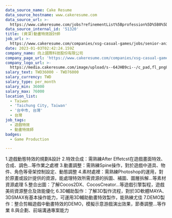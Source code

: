 ```yaml
---
data_source_name: Cake Resume
data_source_hostname: www.cakeresume.com
data_source_url: >-
  https://www.cakeresume.com/jobs?refinementList%5Bprofession%5D%5B0%5D=game-production&range%5Bsalary_range%5D%5Bmin%5D=100000
data_source_internal_id: '51320'
title: (資深)動畫特效設計師
job_url: >-
  https://www.cakeresume.com/companies/xsg-casual-games/jobs/senior-animation-special-effects-designer
date: 2023-01-03T02:42:24.159Z
company_name: 向上國際科技股份有限公司
company_page_url: 'https://www.cakeresume.com/companies/xsg-casual-games'
company_logo_url: >-
  https://media.cakeresume.com/image/upload/s--64JHB9ci--/c_pad,fl_png8,h_200,w_200/v1672301553/wb4zhsomwnlk67lpw2vc.png
salary_text: TWD36000 - TWD76000
salary_currency: TWD
salary_type: per_month
salary_min: 36000
salary_max: 76000
location_list:
  - Taiwan
  - 'Taichung City, Taiwan'
  - '台中市, 台灣'
  - 台灣
job_tags:
  - 遊戲特效
  - 動畫特效師
badges:
  - Game Production

---
```


1.遊戲動態特效的規劃&設計 2.特效合成：需熟練After Effetcst在遊戲畫面特效、合成、調色...等作業之處裡 3.動畫調整：需熟練Spine操作，對於遊戲中道具、物件、角色等骨架控制設定、動態調整 4.素材處裡：需熟練Photoshop的運用，對於原畫或設計提供的資源，能處理特效所需資源的拆圖、補圖、圖層拆解...等素材資源處理 5.整合出圖：了解Cocos2DX、CocosCreator...等遊戲引擎製程，遊戲美術資源整合及效能優化 6.3D輔助製作：了解3D製作流程，對於3D軟體MAYA、3DSMAX有基本操作能力，可運用3D輔助動畫特效製作，能熟練尤佳 7.DEMO製作：整合剪輯遊戲中動畫特效的DEMO，模擬示意游戲演出效果，節奏調整...等作業 8.與企劃、前端溝通專案能力